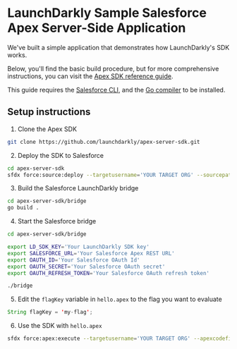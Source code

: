 # LaunchDarkly Sample Salesforce Apex Server-Side Application

We've built a simple application that demonstrates how LaunchDarkly's SDK works.

Below, you'll find the basic build procedure, but for more comprehensive instructions, you can visit the [Apex SDK reference guide](https://docs.launchdarkly.com/sdk/server-side/apex).

This guide requires the [Salesforce CLI](https://developer.salesforce.com/tools/sfdxcli), and the [Go compiler](https://golang.org/) to be installed.

## Setup instructions

1. Clone the Apex SDK

```bash
git clone https://github.com/launchdarkly/apex-server-sdk.git
```

2. Deploy the SDK to Salesforce

```bash
cd apex-server-sdk
sfdx force:source:deploy --targetusername='YOUR TARGET ORG' --sourcepath='force-app'
```

3. Build the Salesforce LaunchDarkly bridge

```bash
cd apex-server-sdk/bridge
go build .
```

4. Start the Salesforce bridge

```bash
cd apex-server-sdk/bridge

export LD_SDK_KEY='Your LaunchDarkly SDK key'
export SALESFORCE_URL='Your Salesforce Apex REST URL'
export OAUTH_ID='Your Salesforce OAuth Id'
export OAUTH_SECRET='Your Salesforce OAuth secret'
export OAUTH_REFRESH_TOKEN='Your Salesforce OAuth refresh token'

./bridge
```

5. Edit the `flagKey` variable in `hello.apex` to the flag you want to evaluate

```java
String flagKey = 'my-flag';
```

6. Use the SDK with `hello.apex`

```bash
sfdx force:apex:execute --targetusername='YOUR TARGET ORG' --apexcodefile='hello.apex'
```